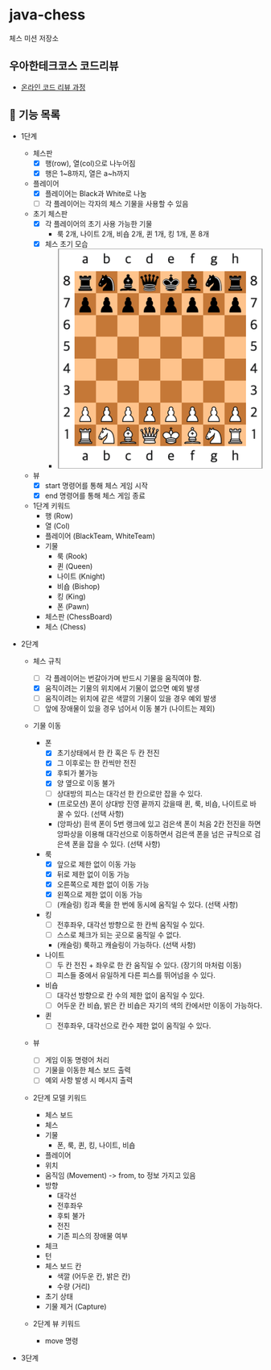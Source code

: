 # java-chess

체스 미션 저장소

## 우아한테크코스 코드리뷰

- [온라인 코드 리뷰 과정](https://github.com/woowacourse/woowacourse-docs/blob/master/maincourse/README.md)

## 🚀 기능 목록

- 1단계
  - 체스판
    - [x] 행(row), 열(col)으로 나누어짐
    - [x] 행은 1~8까지, 열은 a~h까지
  - 플레이어
    - [x] 플레이어는 Black과 White로 나눔
    - [ ] 각 플레이어는 각자의 체스 기물을 사용할 수 있음
  - 초기 체스판
    - [x] 각 플레이어의 초기 사용 가능한 기물 
      - 룩 2개, 나이트 2개, 비숍 2개, 퀸 1개, 킹 1개, 폰 8개
    - [x] 체스 초기 모습
      - ![체스 초기 모습](./img/init_chess_board.png)
    
  - 뷰
    - [x] start 명령어를 통해 체스 게임 시작
    - [x] end 명령어를 통해 체스 게임 종료

  - 1단계 키워드
    - 행 (Row) 
    - 열 (Col)
    - 플레이어 (BlackTeam, WhiteTeam)
    - 기물
      - 룩 (Rook)
      - 퀸 (Queen)
      - 나이트 (Knight)
      - 비숍 (Bishop)
      - 킹 (King)
      - 폰 (Pawn)
    - 체스판 (ChessBoard)
    - 체스 (Chess)

- 2단계
  - 체스 규칙
    - [ ] 각 플레이어는 번갈아가며 반드시 기물을 움직여야 함.
    - [x] 움직이려는 기물의 위치에서 기물이 없으면 예외 발생
    - [ ] 움직이려는 위치에 같은 색깔의 기물이 있을 경우 예외 발생
    - [ ] 앞에 장애물이 있을 경우 넘어서 이동 불가 (나이트는 제외)
    
  - 기물 이동
    - 폰
      - [x] 초기상태에서 한 칸 혹은 두 칸 전진
      - [x] 그 이후로는 한 칸씩만 전진
      - [x] 후퇴가 불가능
      - [x] 양 옆으로 이동 불가
      - [ ] 상대방의 피스는 대각선 한 칸으로만 잡을 수 있다.
      - (프로모션) 폰이 상대방 진영 끝까지 갔을때 퀸, 룩, 비숍, 나이트로 바꿀 수 있다. (선택 사항)
      - (앙파상) 흰색 폰이 5번 랭크에 있고 검은색 폰이 처음 2칸 전진을 하면 앙파상을 이용해 대각선으로 이동하면서 검은색 폰을 넘은 규칙으로 검은색 폰을 잡을 수 있다. (선택 사항)
    - 룩
      - [x] 앞으로 제한 없이 이동 가능
      - [x] 뒤로 제한 없이 이동 가능
      - [x] 오른쪽으로 제한 없이 이동 가능
      - [x] 왼쪽으로 제한 없이 이동 가능
      - [ ] (캐슬링) 킹과 룩을 한 번에 동시에 움직일 수 있다. (선택 사항)
    - 킹
      - [ ] 전후좌우, 대각선 방향으로 한 칸씩 움직일 수 있다.
      - [ ] 스스로 체크가 되는 곳으로 움직일 수 없다.
      - (캐슬링) 룩하고 캐슬링이 가능하다. (선택 사항)
    - 나이트
      - [ ] 두 칸 전진 + 좌우로 한 칸 움직일 수 있다. (장기의 마처럼 이동)
      - [ ] 피스들 중에서 유일하게 다른 피스를 뛰어넘을 수 있다.
    - 비숍 
      - [ ] 대각선 방향으로 칸 수의 제한 없이 움직일 수 있다. 
      - [ ] 어두운 칸 비숍, 밝은 칸 비숍은 자기의 색의 칸에서만 이동이 가능하다.
    - 퀸
      - [ ] 전후좌우, 대각선으로 칸수 제한 없이 움직일 수 있다.
  
  - 뷰
    - [ ] 게임 이동 명령어 처리
    - [ ] 기물을 이동한 체스 보드 출력
    - [ ] 예외 사항 발생 시 메시지 출력
  
  - 2단계 모델 키워드
    - 체스 보드
    - 체스
    - 기물
      - 폰, 룩, 퀸, 킹, 나이트, 비숍
    - 플레이어
    - 위치
    - 움직임 (Movement) -> from, to 정보 가지고 있음
    - 방향
      - 대각선
      - 전후좌우
      - 후퇴 불가
      - 전진
      - 기존 피스의 장애물 여부
    - 체크
    - 턴
    - 체스 보드 칸
      - 색깔 (어두운 칸, 밝은 칸)
      - 수량 (거리)
    - 초기 상태
    - 기물 제거 (Capture)
    
  - 2단계 뷰 키워드
    - move 명령 
  
- 3단계